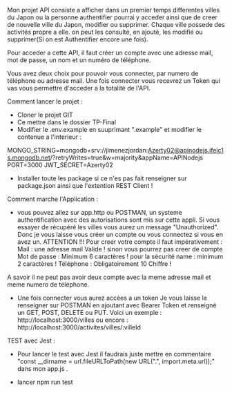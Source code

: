 Mon projet API consiste a afficher dans un premier temps differentes villes du Japon ou la personne authentifier pourrai y acceder ainsi que de creer de nouvelle ville du Japon, modifier ou supprimer.
Chaque ville possede des activités propre a elle. on peut les consulté, en ajouté, les modifié ou supprimer(Si on est Authentifier encore une fois).

Pour acceder a cette API, il faut créer un compte avec une adresse mail, mot de passe, un nom et un numéro de téléphone.

Vous avez deux choix pour pouvoir vous connecter, par numero de téléphone ou adresse mail.
Une fois connecter vous recevrez un Token qui vas vous permettre d'acceder a la totalité de l'API.

Comment lancer le projet : 

- Cloner le projet GIT
- Ce mettre dans le dossier TP-Final
- Modifier le .env.example en suuprimant ".example" et modifier le contenue a l'interieur :

MONGO_STRING=mongodb+srv://jimenezjordan:Azerty02@apinodejs.ifeic1s.mongodb.net/?retryWrites=true&w=majority&appName=APINodejs
PORT=3000
JWT_SECRET=Azerty02

- Installer toute les package si ce n'es pas fait renseigner sur package.json ainsi que l'extention REST Client !

Comment marche l'Application : 

- vous pouvez allez sur app.http ou POSTMAN, un systeme authentification avec des autorisations sont mis sur cette appli.
Si vous essayer de récupéré les villes vous aurez un message "Unauthorized".
Donc je vous laisse vous créer un compte ou vous connectez si vous en avez un.
ATTENTION !!! Pour creer votre compte il faut impérativement :
Mail : une adresse mail Valide ! sinon vous pourrez pas creer de compte 
Mot de passe : Minimum 6 caractères ! pour la sécurité 
name : minimum 2 caractères !
Téléphone : Obligatoirement 10 Chiffre !

A savoir il ne peut pas avoir deux compte avec la meme adresse mail et meme numero de téléphone.

- Une fois connecter vous aurez accèes a un token
Je vous laisse le renseigner sur POSTMAN en ajoutant avec Bearer Token et renseigné un GET, POST, DELETE ou PUT.
Voici un exemple : http://localhost:3000/villes
ou encore : http://localhost:3000/activites/villes/:villeId


TEST avec Jest :

- Pour lancer le test avec Jest il faudrais juste mettre en commentaire "const __dirname = url.fileURLToPath(new URL(".", import.meta.url));" dans mon app.js .

- lancer npm run test